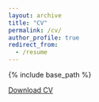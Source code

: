 ```yaml
---
layout: archive
title: "CV"
permalink: /cv/
author_profile: true
redirect_from:
  - /resume
---
```


{% include base_path %}

[Download CV](http://bblette1.github.io/files/CV_10_26_18.pdf)
